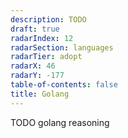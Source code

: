 ```yaml
---
description: TODO
draft: true
radarIndex: 12
radarSection: languages
radarTier: adopt
radarX: 46
radarY: -177
table-of-contents: false
title: Golang
---
```


TODO golang reasoning
